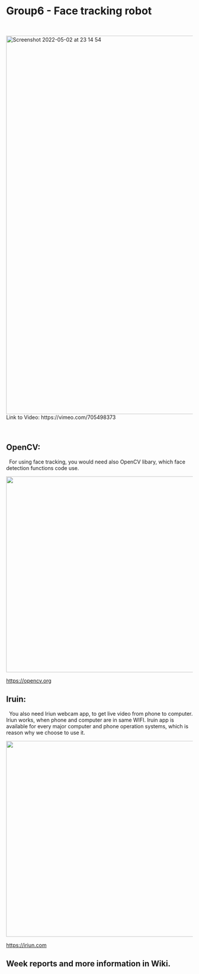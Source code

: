 # Group6 - Face tracking robot

&nbsp;
&nbsp;

<img width="1020" alt="Screenshot 2022-05-02 at 23 14 54" src="https://user-images.githubusercontent.com/73113013/166319279-e283be08-557f-4c3e-ab81-26b94cf9164a.png">
Link to Video: https://vimeo.com/705498373

&nbsp;

## OpenCV:
&nbsp;
For using face tracking, you would need also OpenCV libary, which face detection functions code use. 

<img src="https://miro.medium.com/max/1024/1*wFcEuz4CtvdgJUW-mkKvZg.jpeg" width="528" />

https://opencv.org


## Iruin:
&nbsp;
You also need Iriun webcam app, to get live video from phone to computer. Iriun works, when phone and computer are in same WIFI. Iruin app is available for every major computer and phone operation systems, which is reason why we choose to use it.

<img src="https://1758658189.rsc.cdn77.org/assets/images/webcam.png" width="528" />

https://iriun.com

## Week reports and more information in Wiki.




